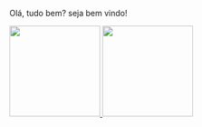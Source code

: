 Olá, tudo bem? seja bem vindo!

<div>
  <a href="https://github.com/jothank">
  <img height="160em" src="https://github-readme-stats.vercel.app/api?username=jothank&show_icons=true&theme=dark&include_all_commits=true&count_private=true"/>
  <img height="160em" src="https://github-readme-stats.vercel.app/api/top-langs/?username=jothank&layout=compact&langs_count=16&theme=dark"/>
</div>
